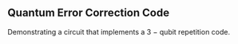 ## Quantum Error Correction Code
Demonstrating a circuit that implements a 3 − qubit repetition code.

